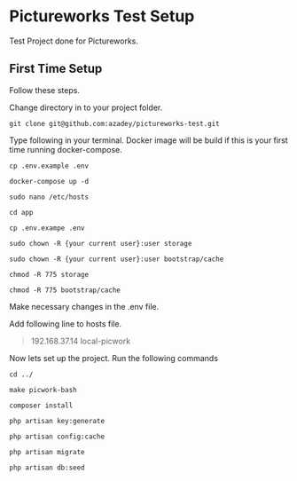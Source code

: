 # Pictureworks Test Setup
Test Project done for Pictureworks.

## First Time Setup

Follow these steps.

Change directory in to your project folder.

    git clone git@github.com:azadey/pictureworks-test.git

Type following in your terminal. 
Docker image will be build if this is your first time running docker-compose.

    cp .env.example .env
    
    docker-compose up -d

    sudo nano /etc/hosts

    cd app
        
    cp .env.exampe .env

    sudo chown -R {your current user}:user storage

    sudo chown -R {your current user}:user bootstrap/cache

    chmod -R 775 storage

    chmod -R 775 bootstrap/cache

Make necessary changes in the .env file.

Add following line to hosts file.

> 192.168.37.14   local-picwork

Now lets set up the project. Run the following commands
    
    cd ../

    make picwork-bash

    composer install

    php artisan key:generate

    php artisan config:cache

    php artisan migrate

    php artisan db:seed
    
    

